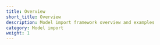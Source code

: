 ```yaml
---
title: Overview
short_title: Overview
description: Model import framework overview and examples
category: Model import
weight: 1
---
```

